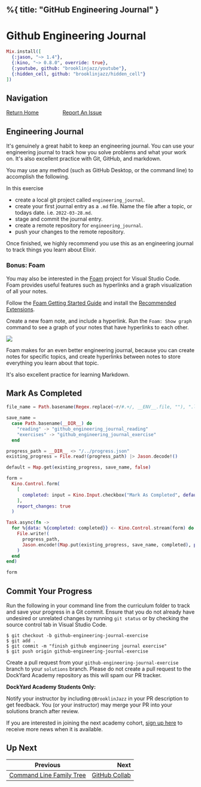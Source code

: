 %{
  title: "GitHub Engineering Journal"
}
---
# Github Engineering Journal

```elixir
Mix.install([
  {:jason, "~> 1.4"},
  {:kino, "~> 0.8.0", override: true},
  {:youtube, github: "brooklinjazz/youtube"},
  {:hidden_cell, github: "brooklinjazz/hidden_cell"}
])
```

## Navigation

[Return Home](../start.livemd)<span style="padding: 0 30px"></span>
[Report An Issue](https://github.com/DockYard-Academy/beta_curriculum/issues/new?assignees=&labels=&template=issue.md&title=)

## Engineering Journal

It's genuinely a great habit to keep an engineering journal.
You can use your engineering journal to track how you solve problems and what your work on.
It's also excellent practice with Git, GitHub, and markdown.

You may use any method (such as GitHub Desktop, or the command line) to accomplish the following.

In this exercise

* create a local git project called `engineering_journal`.
* create your first journal entry as a `.md` file. Name the file after a topic, or todays date. i.e. `2022-03-28.md`.
* stage and commit the journal entry.
* create a remote repository for `engineering_journal`.
* push your changes to the remote repository.

Once finished, we highly recommend you use this as an engineering journal to track things you learn about Elixir.

<!-- livebook:{"break_markdown":true} -->

### Bonus: Foam

You may also be interested in the [Foam](https://foambubble.github.io/foam/) project for Visual Studio Code. Foam provides useful features such as hyperlinks and a graph visualization of all your notes.

Follow the [Foam Getting Started Guide](https://foambubble.github.io/foam/#getting-started) and install the [Recommended Extensions](https://foambubble.github.io/foam/user/getting-started/recommended-extensions).

Create a new foam note, and include a hyperlink. Run the `Foam: Show graph` command to see a graph of your notes that have hyperlinks to each other.

<!-- livebook:{"break_markdown":true} -->

![](images/graph.png)

<!-- livebook:{"break_markdown":true} -->

Foam makes for an even better engineering journal, because you can create notes for specific topics, and create hyperlinks between notes to store everything you learn about that topic.

It's also excellent practice for learning Markdown.

## Mark As Completed

<!-- livebook:{"attrs":{"source":"file_name = Path.basename(Regex.replace(~r/#.+/, __ENV__.file, \"\"), \".livemd\")\n\nsave_name =\n  case Path.basename(__DIR__) do\n    \"reading\" -> \"github_engineering_journal_reading\"\n    \"exercises\" -> \"github_engineering_journal_exercise\"\n  end\n\nprogress_path = __DIR__ <> \"/../progress.json\"\nexisting_progress = File.read!(progress_path) |> Jason.decode!()\n\ndefault = Map.get(existing_progress, save_name, false)\n\nform =\n  Kino.Control.form(\n    [\n      completed: input = Kino.Input.checkbox(\"Mark As Completed\", default: default)\n    ],\n    report_changes: true\n  )\n\nTask.async(fn ->\n  for %{data: %{completed: completed}} <- Kino.Control.stream(form) do\n    File.write!(\n      progress_path,\n      Jason.encode!(Map.put(existing_progress, save_name, completed), pretty: true)\n    )\n  end\nend)\n\nform","title":"Track Your Progress"},"chunks":null,"kind":"Elixir.HiddenCell","livebook_object":"smart_cell"} -->

```elixir
file_name = Path.basename(Regex.replace(~r/#.+/, __ENV__.file, ""), ".livemd")

save_name =
  case Path.basename(__DIR__) do
    "reading" -> "github_engineering_journal_reading"
    "exercises" -> "github_engineering_journal_exercise"
  end

progress_path = __DIR__ <> "/../progress.json"
existing_progress = File.read!(progress_path) |> Jason.decode!()

default = Map.get(existing_progress, save_name, false)

form =
  Kino.Control.form(
    [
      completed: input = Kino.Input.checkbox("Mark As Completed", default: default)
    ],
    report_changes: true
  )

Task.async(fn ->
  for %{data: %{completed: completed}} <- Kino.Control.stream(form) do
    File.write!(
      progress_path,
      Jason.encode!(Map.put(existing_progress, save_name, completed), pretty: true)
    )
  end
end)

form
```

## Commit Your Progress

Run the following in your command line from the curriculum folder to track and save your progress in a Git commit.
Ensure that you do not already have undesired or unrelated changes by running `git status` or by checking the source control tab in Visual Studio Code.

```
$ git checkout -b github-engineering-journal-exercise
$ git add .
$ git commit -m "finish github engineering journal exercise"
$ git push origin github-engineering-journal-exercise
```

Create a pull request from your `github-engineering-journal-exercise` branch to your `solutions` branch.
Please do not create a pull request to the DockYard Academy repository as this will spam our PR tracker.

**DockYard Academy Students Only:**

Notify your instructor by including `@BrooklinJazz` in your PR description to get feedback.
You (or your instructor) may merge your PR into your solutions branch after review.

If you are interested in joining the next academy cohort, [sign up here](https://academy.dockyard.com/) to receive more news when it is available.

## Up Next

| Previous                                                                 | Next                                               |
| ------------------------------------------------------------------------ | -------------------------------------------------: |
| [Command Line Family Tree](../exercises/command_line_family_tree.livemd) | [GitHub Collab](../exercises/github_collab.livemd) |

